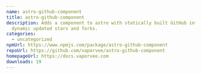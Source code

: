 ```yaml
---
name: astro-github-component
title: astro-github-component
description: Adds a component to astro with statically built GitHub info and
  dynamic updated stars and forks.
categories:
  - uncategorized
npmUrl: https://www.npmjs.com/package/astro-github-component
repoUrl: https://github.com/vaporvee/astro-github-component
homepageUrl: https://docs.vaporvee.com
downloads: 19
---
```

